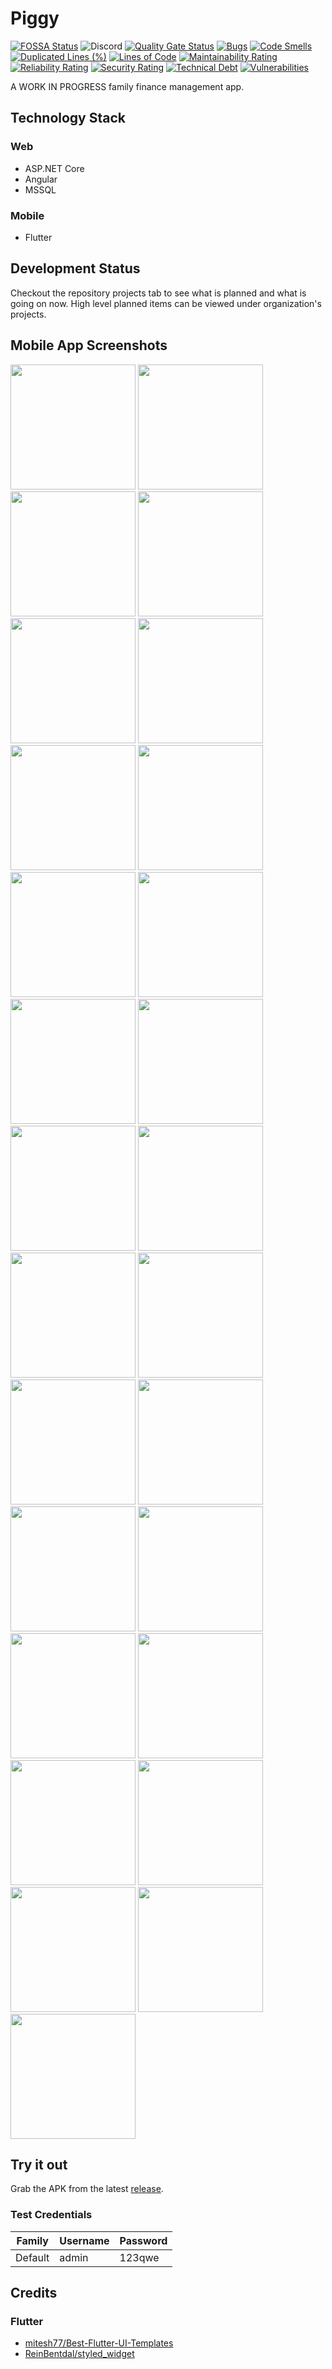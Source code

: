# Piggy

[![FOSSA Status](https://app.fossa.com/api/projects/git%2Bgithub.com%2Fpiggyvault%2Fpiggyvault.svg?type=shield)](https://app.fossa.com/projects/git%2Bgithub.com%2Fpiggyvault%2Fpiggyvault?ref=badge_shield)
![Discord](https://img.shields.io/discord/644203940027695132)
[![Quality Gate Status](https://sonarcloud.io/api/project_badges/measure?project=piggyvault_piggyvault&metric=alert_status)](https://sonarcloud.io/dashboard?id=piggyvault_piggyvault)
[![Bugs](https://sonarcloud.io/api/project_badges/measure?project=piggyvault_piggyvault&metric=bugs)](https://sonarcloud.io/dashboard?id=piggyvault_piggyvault)
[![Code Smells](https://sonarcloud.io/api/project_badges/measure?project=piggyvault_piggyvault&metric=code_smells)](https://sonarcloud.io/dashboard?id=piggyvault_piggyvault)
[![Duplicated Lines (%)](https://sonarcloud.io/api/project_badges/measure?project=piggyvault_piggyvault&metric=duplicated_lines_density)](https://sonarcloud.io/dashboard?id=piggyvault_piggyvault)
[![Lines of Code](https://sonarcloud.io/api/project_badges/measure?project=piggyvault_piggyvault&metric=ncloc)](https://sonarcloud.io/dashboard?id=piggyvault_piggyvault)
[![Maintainability Rating](https://sonarcloud.io/api/project_badges/measure?project=piggyvault_piggyvault&metric=sqale_rating)](https://sonarcloud.io/dashboard?id=piggyvault_piggyvault)
[![Reliability Rating](https://sonarcloud.io/api/project_badges/measure?project=piggyvault_piggyvault&metric=reliability_rating)](https://sonarcloud.io/dashboard?id=piggyvault_piggyvault)
[![Security Rating](https://sonarcloud.io/api/project_badges/measure?project=piggyvault_piggyvault&metric=security_rating)](https://sonarcloud.io/dashboard?id=piggyvault_piggyvault)
[![Technical Debt](https://sonarcloud.io/api/project_badges/measure?project=piggyvault_piggyvault&metric=sqale_index)](https://sonarcloud.io/dashboard?id=piggyvault_piggyvault)
[![Vulnerabilities](https://sonarcloud.io/api/project_badges/measure?project=piggyvault_piggyvault&metric=vulnerabilities)](https://sonarcloud.io/dashboard?id=piggyvault_piggyvault)

A WORK IN PROGRESS family finance management app.

## Technology Stack

### Web

- ASP.NET Core
- Angular
- MSSQL

### Mobile

- Flutter

## Development Status

Checkout the repository projects tab to see what is planned and what is going on now.
High level planned items can be viewed under organization's projects.

## Mobile App Screenshots

<p  float="left">
  <img src="images/screenshots/24-main.gif" width="200" />
  <img src="images/screenshots/25-add-transaction.gif" width="200" />
  <img src="images/screenshots/26-add-account.gif" width="200" />
  <img src="images/screenshots/27-account-details-with-search.gif" width="200" />
  <img src="images/screenshots/01-login.jpg" width="200" />
  <img src="images/screenshots/02-overview.jpg" width="200" /> 
  <img src="images/screenshots/03-accounts.jpg" width="200" />
  <img src="images/screenshots/04-accounts-collapsed.jpg" width="200" />
  <img src="images/screenshots/05-account-add.jpg" width="200" />
  <img src="images/screenshots/06-account-detail-no-transactions.jpg" width="200" />
  <img src="images/screenshots/07-account-details.jpg" width="200" />
  <img src="images/screenshots/08-account-details-popup-menu.jpg" width="200" />
  <img src="images/screenshots/09-recent.jpg" width="200" />
  <img src="images/screenshots/10-recent-collapsed.jpg" width="200" />
  <img src="images/screenshots/11-add-transaction.jpg" width="200" />
  <img src="images/screenshots/12-push-notification.jpg" width="200" />
  <img src="images/screenshots/13-transaction_details_with_comments.jpg" width="200" />
  <img src="images/screenshots/14-categories.jpg" width="200" />
  <img src="images/screenshots/15-category-add.jpg" width="200" />
  <img src="images/screenshots/16-drawer.jpg" width="200" />
  <img src="images/screenshots/17-reports-screen.jpg" width="200" />
  <img src="images/screenshots/18-categorywise-accounts-report.jpg" width="200" />
  <img src="images/screenshots/19-category-accounts-date-select.jpg" width="200" />
  <img src="images/screenshots/20-categorywise-recent-months-report.jpg" width="200" />
  <img src="images/screenshots/21-settings.jpg" width="200" />
  <img src="images/screenshots/22-default-currency-settings.jpg" width="200" />
  <img src="images/screenshots/23-about.jpg" width="200" />
</p>

## Try it out

Grab the APK from the latest [release](https://github.com/piggyvault/piggyvault/releases).

### Test Credentials

| Family  | Username | Password |
| ------- | -------- | -------- |
| Default | admin    | 123qwe   |

## Credits

### Flutter

- [mitesh77/Best-Flutter-UI-Templates](https://github.com/mitesh77/Best-Flutter-UI-Templates)
- [ReinBentdal/styled_widget](https://github.com/ReinBentdal/styled_widget)
